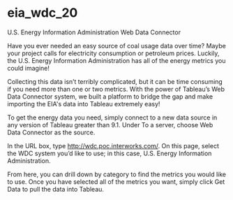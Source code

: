 # eia_wdc_20
U.S. Energy Information Administration Web Data Connector

Have you ever needed an easy source of coal usage data over time? Maybe your project calls for electricity consumption or petroleum prices. Luckily, the U.S. Energy Information Administration has all of the energy metrics you could imagine!

Collecting this data isn’t terribly complicated, but it can be time consuming if you need more than one or two metrics. With the power of Tableau’s Web Data Connector system, we built a platform to bridge the gap and make importing the EIA's data into Tableau extremely easy!

To get the energy data you need, simply connect to a new data source in any version of Tableau greater than 9.1. Under To a server, choose Web Data Connector as the source. 

In the URL box, type http://wdc.poc.interworks.com/. On this page, select the WDC system you’d like to use; in this case, U.S. Energy Information Administration.

From here, you can drill down by category to find the metrics you would like to use. Once you have selected all of the metrics you want, simply click Get Data to pull the data into Tableau. 
